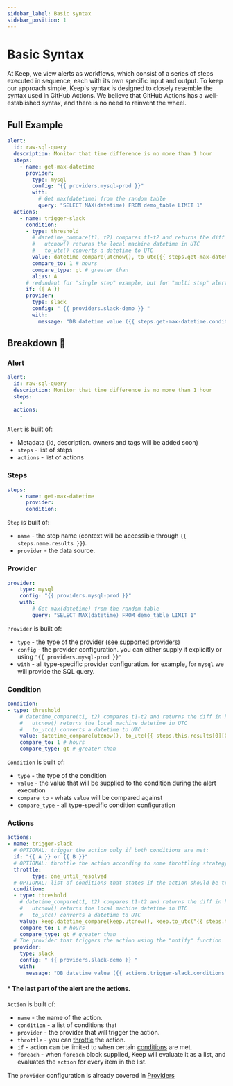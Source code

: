 ```yaml
---
sidebar_label: Basic syntax
sidebar_position: 1
---
```


# Basic Syntax

At Keep, we view alerts as workflows, which consist of a series of steps executed in sequence, each with its own specific input and output. To keep our approach simple, Keep's syntax is designed to closely resemble the syntax used in GitHub Actions. We believe that GitHub Actions has a well-established syntax, and there is no need to reinvent the wheel.

## Full Example
```yaml
alert:
  id: raw-sql-query
  description: Monitor that time difference is no more than 1 hour
  steps:
    - name: get-max-datetime
      provider:
        type: mysql
        config: "{{ providers.mysql-prod }}"
        with:
          # Get max(datetime) from the random table
          query: "SELECT MAX(datetime) FROM demo_table LIMIT 1"
  actions:
    - name: trigger-slack
      condition:
      - type: threshold
        # datetime_compare(t1, t2) compares t1-t2 and returns the diff in hours
        #   utcnow() returns the local machine datetime in UTC
        #   to_utc() converts a datetime to UTC
        value: datetime_compare(utcnow(), to_utc({{ steps.get-max-datetime.results[0][0] }}))
        compare_to: 1 # hours
        compare_type: gt # greater than
        alias: A
      # redundant for "single step" example, but for "multi step" alerts this can be useful
      if: {{ A }}
      provider:
        type: slack
        config: " {{ providers.slack-demo }} "
        with:
          message: "DB datetime value ({{ steps.get-max-datetime.conditions.threshold[0].value }}) is greater than 1! 🚨"
```

## Breakdown 🔨
### Alert
```yaml
alert:
  id: raw-sql-query
  description: Monitor that time difference is no more than 1 hour
  steps:
    -
  actions:
    -
```

`Alert` is built of:
- Metadata (id, description. owners and tags will be added soon)
- `steps` - list of steps
- `actions` - list of actions

### Steps
```yaml
steps:
    - name: get-max-datetime
      provider:
      condition:
```
`Step` is built of:
  - `name` - the step name (context will be accessible through `{{ steps.name.results }}`).
  - `provider` - the data source.

### Provider
```yaml
provider:
    type: mysql
    config: "{{ providers.mysql-prod }}"
    with:
        # Get max(datetime) from the random table
        query: "SELECT MAX(datetime) FROM demo_table LIMIT 1"
```
`Provider` is built of:
- `type` - the type of the provider ([see supported providers](../022_providers/01-what-is-a-provider.md))
- `config` - the provider configuration. you can either supply it explicitly or using `"{{ providers.mysql-prod }}"`
- `with` - all type-specific provider configuration. for example, for `mysql` we will provide the SQL query.

### Condition
```yaml
condition:
- type: threshold
    # datetime_compare(t1, t2) compares t1-t2 and returns the diff in hours
    #   utcnow() returns the local machine datetime in UTC
    #   to_utc() converts a datetime to UTC
    value: datetime_compare(utcnow(), to_utc({{ steps.this.results[0][0] }}))
    compare_to: 1 # hours
    compare_type: gt # greater than
```
`Condition` is built of:
- `type` - the type of the condition
- `value` - the value that will be supplied to the condition during the alert execution
- `compare_to` - whats `value` will be compared against
- `compare_type` - all type-specific condition configuration

### Actions
```yaml
actions:
- name: trigger-slack
  # OPTIONAL: trigger the action only if both conditions are met:
  if: "{{ A }} or {{ B }}"
  # OPTIONAL: throttle the action according to some throttling strategy
  throttle:
        type: one_until_resolved
  # OPTIONAL: list of conditions that states if the action should be triggered
  condition:
  - type: threshold
    # datetime_compare(t1, t2) compares t1-t2 and returns the diff in hours
    #   utcnow() returns the local machine datetime in UTC
    #   to_utc() converts a datetime to UTC
    value: keep.datetime_compare(keep.utcnow(), keep.to_utc("{{ steps.this.results[0][0] }}"))
    compare_to: 1 # hours
    compare_type: gt # greater than
  # The provider that triggers the action using the "notify" function
  provider:
    type: slack
    config: " {{ providers.slack-demo }} "
    with:
      message: "DB datetime value ({{ actions.trigger-slack.conditions.threshold.0.compare_value }}) is greater than 1! 🚨"
```

#### * The last part of the alert are the actions.

`Action` is built of:
- `name` - the name of the action.
- `condition` - a list of conditions that
- `provider` - the provider that will trigger the action.
- `throttle` - you can [throttle](../025_throttles/01-what-is-throttle.md) the action.
- `if` - action can be limited to when certain [conditions](../023_conditions/01-what-is-a-condition.md) are met.
- `foreach` - when `foreach` block supplied, Keep will evaluate it as a list, and evaluates the `action` for every item in the list.

The `provider` configuration is already covered in [Providers](syntax#provider)
